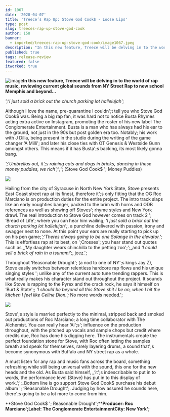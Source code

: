 ```yaml
---
id: 1067
date: '2020-04-07'
title: 'Treece’s Rap Up: Stove God Cook$ - Loose Lips'
type: post
slug: treeces-rap-up-stove-god-cook
author: 158
banner:
  - imported/treeces-rap-up-stove-god-cook/image1067.jpeg
description: "In this new feature, Treece will be delving in to the world of rap music, reviewing current global sounds from NY Street Rap to new school Memphis and beyond… \_‘I just sold a brick out the church parking lot hallelujah’ Although I love the name, pre-quarantine I couldn’t tell you who Stove God Cook$ was. [...]Read More..."
published: true
tags: release-review
featured: false
itworked: true
---
```

![image](../imported/treeces-rap-up-stove-god-cook/image1067.jpeg)**In this new feature, Treece will be delving in to the world of rap music, reviewing current global sounds from NY Street Rap to new school Memphis and beyond…**

_';‘I just sold a brick out the church parking lot hallelujah';_

Although I love the name, pre-quarantine I couldn';t tell you who Stove God Cook$ was. Being a big rap fan, it was hard not to notice Busta Rhymes acting extra active on Instagram, promoting the roster of his new label The Conglomerate Entertainment. Busta is a man who has always had his ear to the ground, not just in the 90s but post golden era too. Notably; his work with J Dilla, being present in the studio during the writing of the game changer ‘A Milli'; and later his close ties with OT Genesis & Westside Gunn amongst others. This means if it has Busta';s backing, its most likely gonna bang.

_';‘Umbrellas out, it';s raining cats and dogs in bricks, dancing in these money puddles, we rich';';_'; (Stove God Cook$ '; Money Puddles)

![](/wp-content/uploads/live/img/wysiwyg/5e8c54fce5d21.jpg)

Hailing from the city of Syracuse in North New York State, Stove presents East Coast street rap at its finest, therefore it';s only fitting that the OG Roc Marciano is on production duties for the entire project. The intro track slaps like an early noughties banger, packed to the brim with horns and ODB references as well as showing off Stoves'; rhyme styles and New York drawl. The real introduction to Stove God however comes on track 2 '; ‘Bread of Life'; where you can hear him wailing; ‘_I just sold a brick out the church parking lot hallelujah';_, a punchline delivered with passion, irony and swagger next to none. At this point your ears are really starting to pick up on his pen game;_';‘Theres always going to be one Solange in the elevator.';_ This is effortless rap at its best, on ';Crosses'; you hear stand out quotes such as _‘My daughter wears chinchilla to the petting zoo';';_and _‘I could sell a brick of rain in a tsunami';_, jeez.';

Throughout ‘Reasonable Drought'; (a nod to one of NY';s kings Jay Z), Stove easily switches between relentless hardcore rap flows and his unique singing styles '; unlike any of the current auto tune trending rappers. This is what really makes his character stand out throughout the project. It sounds like Stove is rapping to the Pyrex and the crack rock, he says it himself on ‘Burt & State';; _‘I should be beyond all this Stove shit I be on, when I hit the kitchen I feel like Celine Dion.';_ No more words needed.';

![](/wp-content/uploads/live/img/wysiwyg/5e8c550e105e8.jpg)

Stove';s style is married perfectly to the minimal, stripped back and smoked out productions of Roc Marciano; a long time collaborator with The Alchemist. You can really hear ‘Al';s'; influence on the production throughout, with the pitched up vocals and sample chops but credit where credits due, Roc has done his digging here. The instrumentals create the perfect foundation stone for Stove, with Roc often letting the samples breath and speak for themselves, rarely layering drums, a sound that';s become synonymous with Buffalo and NY street rap as a whole.

A must listen for any rap and music fans across the board, something refreshing while still being universal with the sound, this one for the new heads and the old. As Busta said himself, _‘it';s indescribable to put in to words, the performance level (Stove) has put in to this display of work.';';_Bottom line is go support Stove God Cook$ purchase his debut album '; ‘Reasonable Drought';. Judging by how assured he sounds here, there';s going to be a lot more to come from him.

**Stove God Cook$ '; Reasonable Drought';****Producer: Roc Marciano';****Label: The Conglomerate Entertainment****City: New York';**
